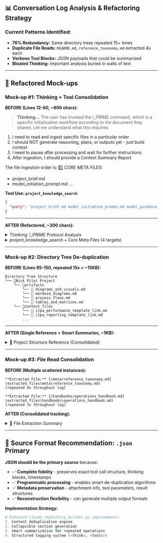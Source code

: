 ## 📊 **Conversation Log Analysis & Refactoring Strategy**

### **Current Patterns Identified:**
- **76% Redundancy:** Same directory trees repeated 15+ times
- **Duplicate File Reads:** `README.md`, `reference_taxonomy.md` extracted 4x each
- **Verbose Tool Blocks:** JSON payloads that could be summarized
- **Bloated Thinking:** Important analysis buried in walls of text

---

## 🔧 **Refactored Mock-ups**

### **Mock-up #1: Thinking + Tool Consolidation**

**BEFORE (Lines 12-60, ~800 chars):**

> **Thinking...**
> The user has invoked the !_PRIME command, which is a specific initialization workflow according to the document they shared. Let me understand what this requires:

1. I need to read and ingest specific files in a particular order
2. I should NOT generate reasoning, plans, or outputs yet - just build context
3. I need to pause after processing and wait for further instructions
4. After ingestion, I should provide a Context Summary Report

The file ingestion order is:
1️⃣ CORE META FILES:
- project_brief.md
- model_initiation_prompt.md
...

**Tool Use: `project_knowledge_search`**
```json
{
  "query": "project_brief.md model_initiation_prompt.md model_guidance_instructions.md implicit_goals_and_subtext.md"
}
```

---


**AFTER (Refactored, ~300 chars):**

<think>
  <details><summary>Thinking: !_PRIME Protocol Analysis</summary>
   The user has invoked the !_PRIME command, which is a specific initialization workflow. Requirements:

  1. Read/ingest files in specified order (no reasoning yet)
  2. Build context systematically
  3. Pause after processing → Context Summary Report

  **Ingestion Order:**
  - 1️⃣ **Core Meta:** project_brief.md, model_initiation_prompt.md, model_guidance_instructions.md, implicit_goals_and_subtext.md
  - 2️⃣ **Handbooks:** engagement_playbook, operations_handbook, etc.
  - 3️⃣ **Client Context:** ILPA files, reference materials
  - 4️⃣ **Knowledge Maps:** taxonomy, diagrams
  </details>
</think>

<tools>
  <details><summary>project_knowledge_search • Core Meta Files (4 targets)</summary>

  **Query:** `project_brief.md model_initiation_prompt.md model_guidance_instructions.md implicit_goals_and_subtext.md`

  **Results:** ✅ 2 found, 2 pending
  - ✅ `implicit_goals_and_subtext.md` → `/meta/`
  - ✅ `reference_master_map_diagram.md` → `/meta/`
  - 🔍 Still searching: `project_brief.md`, `model_initiation_prompt.md`
<br><br>
> *Redundancy eliminated: Directory tree collapsed (see summary below)*
  </details>
</tools>

---

### **Mock-up #2: Directory Tree De-duplication**

**BEFORE (Lines 95-150, repeated 15x = ~15KB):**
```
Directory Tree Structure
└── 📁Nick Pilot Project
    └── 📁artifacts
        └── 📄 diagrams_and_visuals.md
        └── 📄 mermaid_diagrams.md
        └── 📄 process_flows.md
        └── 📄 tables_and_matrices.md
    └── 📁context_files
        └── 📄 ilpa_performance_template_link.md
        └── 📄 ilpa_reporting_template_link.md
        ...
```

---

**AFTER (Single Reference + Smart Summaries, ~1KB):**

<tools>
  <details><summary>📁 Project Structure Reference (Consolidated)</summary>

  **Directory Overview:** Nick Pilot Project
  - **📁 artifacts** (4 files) • diagrams, mermaid, process flows, tables
  - **📁 context_files** (4 core + 2 subdirs) • ILPA templates, research
    - 📁 performance_template_files_unzipped (7 files)
    - 📁 reporting_template_files_unzipped (5 files)
  - **📁 meta** (8 files) • project strategy, AI scaffolding
  - **📁 handbooks** (4 files) • playbooks, operations, control
  - **📁 prompts** (3 files) • initialization, kickoff scripts
  - **📁 outputs** (reserved) • final deliverables

  <details><summary>📂 Full Tree Structure (Click to Expand)</summary>
  [Full directory tree here - only shown when needed]<br><br>
  </details>

>  *Applied: De-duplication rule #1 - 15 instances → 1 reference*
  </details>
</tools>

---

### **Mock-up #3: File Read Consolidation**

**BEFORE (Multiple scattered instances):**
```
**Extracted File:** [/meta/reference_taxonomy.md](extracted_files\meta\reference_taxonomy.md)
[repeated 4x throughout log]

**Extracted File:** [/handbooks/operations_handbook.md](extracted_files\handbooks\operations_handbook.md)
[repeated 3x throughout log]
```

**AFTER (Consolidated tracking):**

<tools>
  <details><summary>📄 File Extraction Summary</summary>

  | File                     | Extractions | Status         |
  |--------------------------|-------------|----------------|
  | `reference_taxonomy.md`  | 4x → 1x     | ✅ Consolidated |
  | `operations_handbook.md` | 3x → 1x     | ✅ Consolidated |
  | `README.md`              | 6x → 1x     | ✅ Consolidated |

  **Latest Content References:**
  - 📄 `/meta/reference_taxonomy.md` • File taxonomy and relationship mapping
  - 📄 `/handbooks/operations_handbook.md` • AI engagement operations guide
  <br><br>
 > *Applied: Folding rule #2 + De-duplication rule #1*
  </details>
</tools>

---

## 🎯 **Source Format Recommendation: `.json` Primary**

**JSON should be the primary source** because:
- ✅ **Complete fidelity** - preserves exact tool call structure, thinking blocks, timestamps
- ✅ **Programmatic processing** - enables smart de-duplication algorithms
- ✅ **Metadata preservation** - attachment info, tool parameters, result structures
- ✅ **Reconstruction flexibility** - can generate multiple output formats

**Implementation Strategy:**
```python
# Enhanced claude_repository_builder.py improvements:
1. Content deduplication engine
2. Collapsible section generation
3. Smart summarization for repeated operations
4. Structured tagging system (<think>, <tools>)
```
